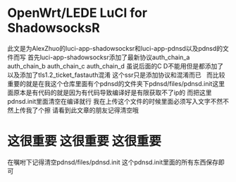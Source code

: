OpenWrt/LEDE  LuCI for ShadowsocksR
===
此文是为AlexZhuo的luci-app-shadowsocksr和luci-app-pdnsd以及pdnsd的文件而写
首先luci-app-shadowsocksr添加了最新协议auth_chain_a  auth_chain_b  auth_chain_c  auth_chain_d 
虽说后面的C D不能用但是都添加了 以及添加了tls1.2_ticket_fastauth混淆 这个ssr只是添加协议和混淆而已  
而比较重要的就是在我这个仓库里面有个pdnsd的文件夹下pdnsd/files/pdnsd.init这里面原本是有代码的就是因为有代码导致编译好是有限获取不了ip的
而把这里pdnsd.init里面清空在编译就行 我在上传这个文件的时候里面必须写入文字不然不然上传我了个擦 请看到此文章的朋友记得清空哦 


这很重要 这很重要 这很重要
==
在嘱咐下记得清空pdnsd/files/pdnsd.init 这个pdnsd.init里面的所有东西保存即可
